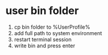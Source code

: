 # user bin folder

1. cp bin folder to %UserProfile%
2. add full path to system environment 
3. restart terminal session
4. write bin and press enter